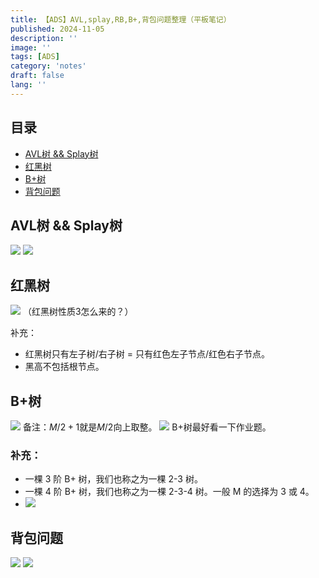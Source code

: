 ```yaml
---
title: 【ADS】AVL,splay,RB,B+,背包问题整理（平板笔记）
published: 2024-11-05
description: ''
image: ''
tags: [ADS]
category: 'notes'
draft: false 
lang: ''
---
```

## 目录
- [AVL树 && Splay树](#avl%E6%A0%91--splay%E6%A0%91)
- [红黑树](#%E7%BA%A2%E9%BB%91%E6%A0%91)
- [B+树](#b%E6%A0%91)
- [背包问题](#%E8%83%8C%E5%8C%85%E9%97%AE%E9%A2%98)

## AVL树 && Splay树
![](/img/ADS1/WechatIMG183.jpg)
![](/img/ADS1/WechatIMG184.jpg)
## 红黑树
![](/img/ADS1/WechatIMG197.jpg)
（红黑树性质3怎么来的？）

补充：

* 红黑树只有左子树/右子树 = 只有红色左子节点/红色右子节点。
* 黑高不包括根节点。
## B+树
![](/img/ADS1/WechatIMG198.jpg)
备注：$M/2 + 1$就是$M/2$向上取整。
![](/img/ADS1/WechatIMG187.jpg)
B+树最好看一下作业题。
### 补充：
* 一棵 3 阶 B+ 树，我们也称之为一棵 2-3 树。
* 一棵 4 阶 B+ 树，我们也称之为一棵 2-3-4 树。一般 M 的选择为 3 或 4。
* ![](/img/ADS1/1.png)
## 背包问题
![](/img/ADS1/WechatIMG188.jpg)
![](/img/ADS1/WechatIMG189.jpg)
